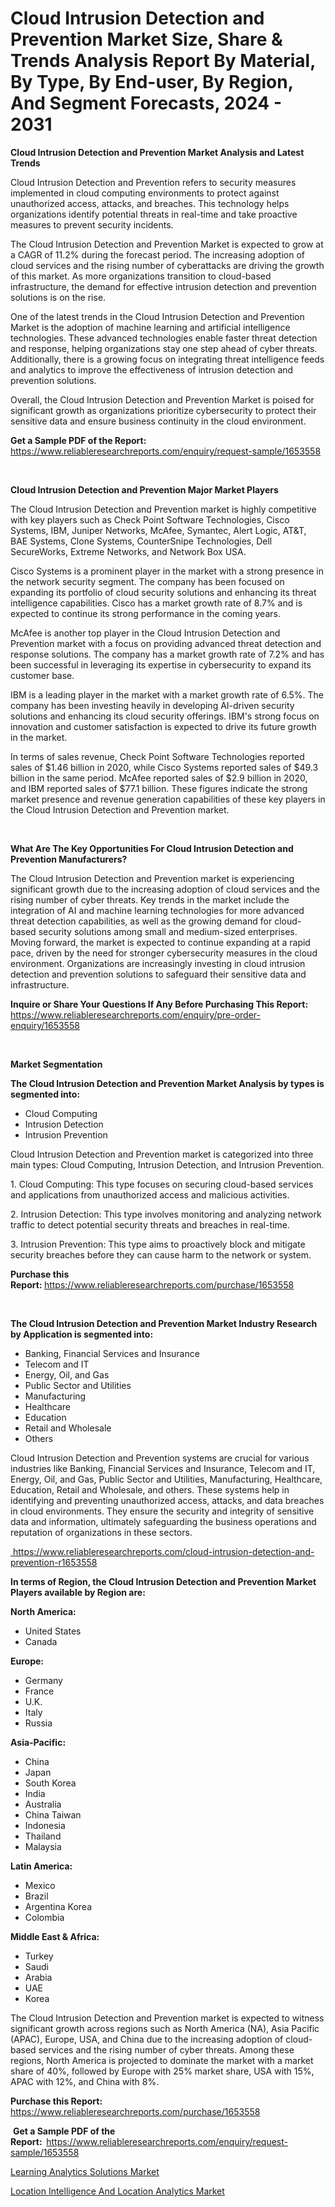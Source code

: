 <p><h1>Cloud Intrusion Detection and Prevention Market Size, Share & Trends Analysis Report By Material, By Type, By End-user, By Region, And Segment Forecasts, 2024 - 2031</h1></p><p><strong>Cloud Intrusion Detection and Prevention Market Analysis and Latest Trends</strong></p>
<p><p>Cloud Intrusion Detection and Prevention refers to security measures implemented in cloud computing environments to protect against unauthorized access, attacks, and breaches. This technology helps organizations identify potential threats in real-time and take proactive measures to prevent security incidents.</p><p>The Cloud Intrusion Detection and Prevention Market is expected to grow at a CAGR of 11.2% during the forecast period. The increasing adoption of cloud services and the rising number of cyberattacks are driving the growth of this market. As more organizations transition to cloud-based infrastructure, the demand for effective intrusion detection and prevention solutions is on the rise.</p><p>One of the latest trends in the Cloud Intrusion Detection and Prevention Market is the adoption of machine learning and artificial intelligence technologies. These advanced technologies enable faster threat detection and response, helping organizations stay one step ahead of cyber threats. Additionally, there is a growing focus on integrating threat intelligence feeds and analytics to improve the effectiveness of intrusion detection and prevention solutions.</p><p>Overall, the Cloud Intrusion Detection and Prevention Market is poised for significant growth as organizations prioritize cybersecurity to protect their sensitive data and ensure business continuity in the cloud environment.</p></p>
<p><strong>Get a Sample PDF of the Report:&nbsp;</strong> <a href="https://www.reliableresearchreports.com/enquiry/request-sample/1653558">https://www.reliableresearchreports.com/enquiry/request-sample/1653558</a></p>
<p>&nbsp;</p>
<p><strong>Cloud Intrusion Detection and Prevention Major Market Players</strong></p>
<p><p>The Cloud Intrusion Detection and Prevention market is highly competitive with key players such as Check Point Software Technologies, Cisco Systems, IBM, Juniper Networks, McAfee, Symantec, Alert Logic, AT&T, BAE Systems, Clone Systems, CounterSnipe Technologies, Dell SecureWorks, Extreme Networks, and Network Box USA.</p><p>Cisco Systems is a prominent player in the market with a strong presence in the network security segment. The company has been focused on expanding its portfolio of cloud security solutions and enhancing its threat intelligence capabilities. Cisco has a market growth rate of 8.7% and is expected to continue its strong performance in the coming years.</p><p>McAfee is another top player in the Cloud Intrusion Detection and Prevention market with a focus on providing advanced threat detection and response solutions. The company has a market growth rate of 7.2% and has been successful in leveraging its expertise in cybersecurity to expand its customer base.</p><p>IBM is a leading player in the market with a market growth rate of 6.5%. The company has been investing heavily in developing AI-driven security solutions and enhancing its cloud security offerings. IBM's strong focus on innovation and customer satisfaction is expected to drive its future growth in the market.</p><p>In terms of sales revenue, Check Point Software Technologies reported sales of $1.46 billion in 2020, while Cisco Systems reported sales of $49.3 billion in the same period. McAfee reported sales of $2.9 billion in 2020, and IBM reported sales of $77.1 billion. These figures indicate the strong market presence and revenue generation capabilities of these key players in the Cloud Intrusion Detection and Prevention market.</p></p>
<p>&nbsp;</p>
<p><strong>What Are The Key Opportunities For Cloud Intrusion Detection and Prevention Manufacturers?</strong></p>
<p><p>The Cloud Intrusion Detection and Prevention market is experiencing significant growth due to the increasing adoption of cloud services and the rising number of cyber threats. Key trends in the market include the integration of AI and machine learning technologies for more advanced threat detection capabilities, as well as the growing demand for cloud-based security solutions among small and medium-sized enterprises. Moving forward, the market is expected to continue expanding at a rapid pace, driven by the need for stronger cybersecurity measures in the cloud environment. Organizations are increasingly investing in cloud intrusion detection and prevention solutions to safeguard their sensitive data and infrastructure.</p></p>
<p><strong>Inquire or Share Your Questions If Any Before Purchasing This Report:</strong> <a href="https://www.reliableresearchreports.com/enquiry/pre-order-enquiry/1653558">https://www.reliableresearchreports.com/enquiry/pre-order-enquiry/1653558</a></p>
<p>&nbsp;</p>
<p><strong>Market Segmentation</strong></p>
<p><strong>The Cloud Intrusion Detection and Prevention Market Analysis by types is segmented into:</strong></p>
<p><ul><li>Cloud Computing</li><li>Intrusion Detection</li><li>Intrusion Prevention</li></ul></p>
<p><p>Cloud Intrusion Detection and Prevention market is categorized into three main types: Cloud Computing, Intrusion Detection, and Intrusion Prevention. </p><p>1. Cloud Computing: This type focuses on securing cloud-based services and applications from unauthorized access and malicious activities.</p><p>2. Intrusion Detection: This type involves monitoring and analyzing network traffic to detect potential security threats and breaches in real-time.</p><p>3. Intrusion Prevention: This type aims to proactively block and mitigate security breaches before they can cause harm to the network or system.</p></p>
<p><strong>Purchase this Report:&nbsp;</strong><a href="https://www.reliableresearchreports.com/purchase/1653558">https://www.reliableresearchreports.com/purchase/1653558</a></p>
<p>&nbsp;</p>
<p><strong>The Cloud Intrusion Detection and Prevention Market Industry Research by Application is segmented into:</strong></p>
<p><ul><li>Banking, Financial Services and Insurance</li><li>Telecom and IT</li><li>Energy, Oil, and Gas</li><li>Public Sector and Utilities</li><li>Manufacturing</li><li>Healthcare</li><li>Education</li><li>Retail and Wholesale</li><li>Others</li></ul></p>
<p><p>Cloud Intrusion Detection and Prevention systems are crucial for various industries like Banking, Financial Services and Insurance, Telecom and IT, Energy, Oil, and Gas, Public Sector and Utilities, Manufacturing, Healthcare, Education, Retail and Wholesale, and others. These systems help in identifying and preventing unauthorized access, attacks, and data breaches in cloud environments. They ensure the security and integrity of sensitive data and information, ultimately safeguarding the business operations and reputation of organizations in these sectors.</p></p>
<p><a href="https://www.reliableresearchreports.com/cloud-intrusion-detection-and-prevention-r1653558">&nbsp;https://www.reliableresearchreports.com/cloud-intrusion-detection-and-prevention-r1653558</a></p>
<p><strong>In terms of Region, the Cloud Intrusion Detection and Prevention Market Players available by Region are:</strong></p>
<p>
    <p> <strong> North America: </strong>
        <ul>
            <li>United States</li>
            <li>Canada</li>
        </ul>
        </p> 
    <p> <strong> Europe: </strong>
        <ul>
            <li>Germany</li>
            <li>France</li>
            <li>U.K.</li>
            <li>Italy</li>
            <li>Russia</li>
        </ul>
        </p> 
    <p> <strong> Asia-Pacific: </strong>
        <ul>
            <li>China</li>
            <li>Japan</li>
            <li>South Korea</li>
            <li>India</li>
            <li>Australia</li>
            <li>China Taiwan</li>
            <li>Indonesia</li>
            <li>Thailand</li>
            <li>Malaysia</li>
        </ul>
        </p> 
    <p> <strong> Latin America: </strong>
        <ul>
            <li>Mexico</li>
            <li>Brazil</li>
            <li>Argentina Korea</li>
            <li>Colombia</li>
        </ul>
        </p> 
    <p> <strong> Middle East & Africa: </strong>
        <ul>
            <li>Turkey</li>
            <li>Saudi</li>
            <li>Arabia</li>
            <li>UAE</li>
            <li>Korea</li>
        </ul>
    </p>
    </p>
<p><p>The Cloud Intrusion Detection and Prevention market is expected to witness significant growth across regions such as North America (NA), Asia Pacific (APAC), Europe, USA, and China due to the increasing adoption of cloud-based services and the rising number of cyber threats. Among these regions, North America is projected to dominate the market with a market share of 40%, followed by Europe with 25% market share, USA with 15%, APAC with 12%, and China with 8%.</p></p>
<p><strong>Purchase this Report: </strong><a href="https://www.reliableresearchreports.com/purchase/1653558">https://www.reliableresearchreports.com/purchase/1653558</a></p>
<p>&nbsp;<strong>Get a Sample PDF of the Report:&nbsp;&nbsp;</strong><a href="https://www.reliableresearchreports.com/enquiry/request-sample/1653558">https://www.reliableresearchreports.com/enquiry/request-sample/1653558</a></p>
<p><strong></strong></p>
<p><p><a href="https://github.com/LiamDavis60/Market-Research-Report-List-2/blob/main/learning-analytics-solutions-market.md">Learning Analytics Solutions Market</a></p><p><a href="https://github.com/ernidarwin455/Market-Research-Report-List-2/blob/main/location-intelligence-and-location-analytics-market.md">Location Intelligence And Location Analytics Market</a></p></p>